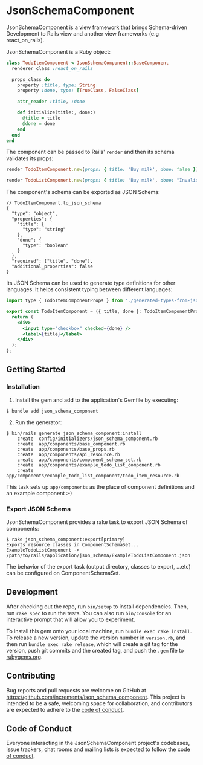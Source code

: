 # JsonSchemaComponent

JsonSchemaComponent is a view framework that brings Schema-driven Development to Rails view and another view frameworks (e.g react_on_rails).

JsonSchemaComponent is a Ruby object:

```ruby
class TodoItemComponent < JsonSchemaComponent::BaseComponent
  renderer_class :react_on_rails

  props_class do
    property :title, type: String
    property :done, type: [TrueClass, FalseClass]

    attr_reader :title, :done

    def initialize(title:, done:)
      @title = title
      @done = done
    end
  end
end
```

The component can be passed to Rails' `render` and then its schema validates its props:

```ruby
render TodoItemComponent.new(props: { title: 'Buy milk', done: false }) # => Valid against schema. Renders a view by using renderer (react_on_rails)

render TodoListComponent.new(props: { title: 'Buy milk', done: "Invalid value" }) # => Invalid. Raises an error.
```

The component's schema can be exported as JSON Schema:

```json5
// TodoItemComponent.to_json_schema
{
  "type": "object",
  "properties": {
    "title": {
      "type": "string"
    },
    "done": {
      "type": "boolean"
    }
  },
  "required": ["title", "done"],
  "additional_properties": false
}
```

Its JSON Schema can be used to generate type definitions for other languages.
It helps consistent typing between different languages:

```jsx
import type { TodoItemComponentProps } from './generated-types-from-json-schema/TodoItemComponent';

export const TodoItemComponent = ({ title, done }: TodoItemComponentProps) => {
  return (
    <div>
      <input type="checkbox" checked={done} />
      <label>{title}</label>
    </div>
  );
};
```

## Getting Started
### Installation

1. Install the gem and add to the application's Gemfile by executing:

```console
$ bundle add json_schema_component
```

2. Run the generator:

```console
$ bin/rails generate json_schema_component:install
    create  config/initializers/json_schema_component.rb
    create  app/components/base_component.rb
    create  app/components/base_props.rb
    create  app/components/api_resource.rb
    create  app/components/component_schema_set.rb
    create  app/components/example_todo_list_component.rb
    create  app/components/example_todo_list_component/todo_item_resource.rb
```

This task sets up `app/components` as the place of component definitions and an example component :-)


### Export JSON Schema

JsonSchemaComponent provides a rake task to export JSON Schema of components:

```console
$ rake json_schema_component:export[primary]
Exports resource classes in ComponentSchemaSet...
ExampleTodoListComponent -> /path/to/rails/application/json_schema/ExampleTodoListComponent.json
```

The behavior of the export task (output directory, classes to export, ...etc) can be configured on ComponentSchemaSet.

## Development

After checking out the repo, run `bin/setup` to install dependencies. Then, run `rake spec` to run the tests. You can also run `bin/console` for an interactive prompt that will allow you to experiment.

To install this gem onto your local machine, run `bundle exec rake install`. To release a new version, update the version number in `version.rb`, and then run `bundle exec rake release`, which will create a git tag for the version, push git commits and the created tag, and push the `.gem` file to [rubygems.org](https://rubygems.org).

## Contributing

Bug reports and pull requests are welcome on GitHub at https://github.com/increments/json_schema_component. This project is intended to be a safe, welcoming space for collaboration, and contributors are expected to adhere to the [code of conduct](https://github.com/increments/json_schema_component/blob/main/CODE_OF_CONDUCT.md).

## Code of Conduct

Everyone interacting in the JsonSchemaComponent project's codebases, issue trackers, chat rooms and mailing lists is expected to follow the [code of conduct](https://github.com/increments/json_schema_component/blob/main/CODE_OF_CONDUCT.md).
